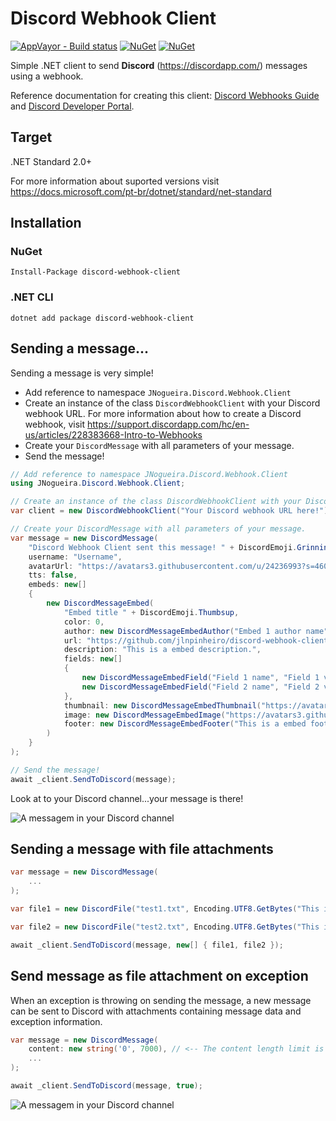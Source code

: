 # Discord Webhook Client
[![AppVayor - Build status](https://ci.appveyor.com/api/projects/status/hqdwvdowbmifop4f?svg=true)](https://ci.appveyor.com/project/jlnpinheiro/discord-webhook-client) [![NuGet](https://img.shields.io/nuget/dt/discord-webhook-client.svg?style=flat-square)](https://www.nuget.org/packages/discord-webhook-client) [![NuGet](https://img.shields.io/nuget/v/discord-webhook-client.svg?style=flat-square)](https://www.nuget.org/packages/discord-webhook-client)

Simple .NET client to send **Discord** (https://discordapp.com/) messages using a webhook.

Reference documentation for creating this client: [Discord Webhooks Guide](https://birdie0.github.io/discord-webhooks-guide/) and [Discord Developer Portal](https://discordapp.com/developers/docs/intro).

## Target
.NET Standard 2.0+

For more information about suported versions visit https://docs.microsoft.com/pt-br/dotnet/standard/net-standard

## Installation

### NuGet
```
Install-Package discord-webhook-client
```
### .NET CLI
```
dotnet add package discord-webhook-client
```

## Sending a message...
Sending a message is very simple!
- Add reference to namespace ```JNogueira.Discord.Webhook.Client```
- Create an instance of the class ```DiscordWebhookClient``` with your Discord webhook URL. For more information about how to create a Discord webhook, visit https://support.discordapp.com/hc/en-us/articles/228383668-Intro-to-Webhooks
- Create your ```DiscordMessage``` with all parameters of your message.
- Send the message!

```csharp
// Add reference to namespace JNogueira.Discord.Webhook.Client
using JNogueira.Discord.Webhook.Client;

// Create an instance of the class DiscordWebhookClient with your Discord webhook URL.
var client = new DiscordWebhookClient("Your Discord webhook URL here!");

// Create your DiscordMessage with all parameters of your message.
var message = new DiscordMessage(
    "Discord Webhook Client sent this message! " + DiscordEmoji.Grinning,
    username: "Username",
    avatarUrl: "https://avatars3.githubusercontent.com/u/24236993?s=460&v=4",
    tts: false,
    embeds: new[]
    {
        new DiscordMessageEmbed(
            "Embed title " + DiscordEmoji.Thumbsup,
            color: 0,
            author: new DiscordMessageEmbedAuthor("Embed 1 author name"),
            url: "https://github.com/jlnpinheiro/discord-webhook-client/",
            description: "This is a embed description.",
            fields: new[]
            {
                new DiscordMessageEmbedField("Field 1 name", "Field 1 value"),
                new DiscordMessageEmbedField("Field 2 name", "Field 2 value")
            },
            thumbnail: new DiscordMessageEmbedThumbnail("https://avatars3.githubusercontent.com/u/24236993?s=460&v=4"),
            image: new DiscordMessageEmbedImage("https://avatars3.githubusercontent.com/u/24236993?s=460&v=4"),
            footer: new DiscordMessageEmbedFooter("This is a embed footer text", "https://avatars3.githubusercontent.com/u/24236993?s=460&v=4")
        )
    }
);

// Send the message!
await _client.SendToDiscord(message);
```
Look at to your Discord channel...your message is there!

![A messagem in your Discord channel](../assets/screenshot1.png?raw=true)

## Sending a message with file attachments

```csharp
var message = new DiscordMessage(
    ...
);

var file1 = new DiscordFile("test1.txt", Encoding.UTF8.GetBytes("This is the first file."));

var file2 = new DiscordFile("test2.txt", Encoding.UTF8.GetBytes("This is the secound file."));

await _client.SendToDiscord(message, new[] { file1, file2 });
```

## Send message as file attachment on exception
When an exception is throwing on sending the message, a new message can be sent to Discord with attachments containing message data and exception information.

```csharp
var message = new DiscordMessage(
    content: new string('0', 7000), // <-- The content length limit is 2000 characters => Exception is throwing.
    ...
);

await _client.SendToDiscord(message, true);
```

![A messagem in your Discord channel](../assets/screenshot2.png?raw=true)
